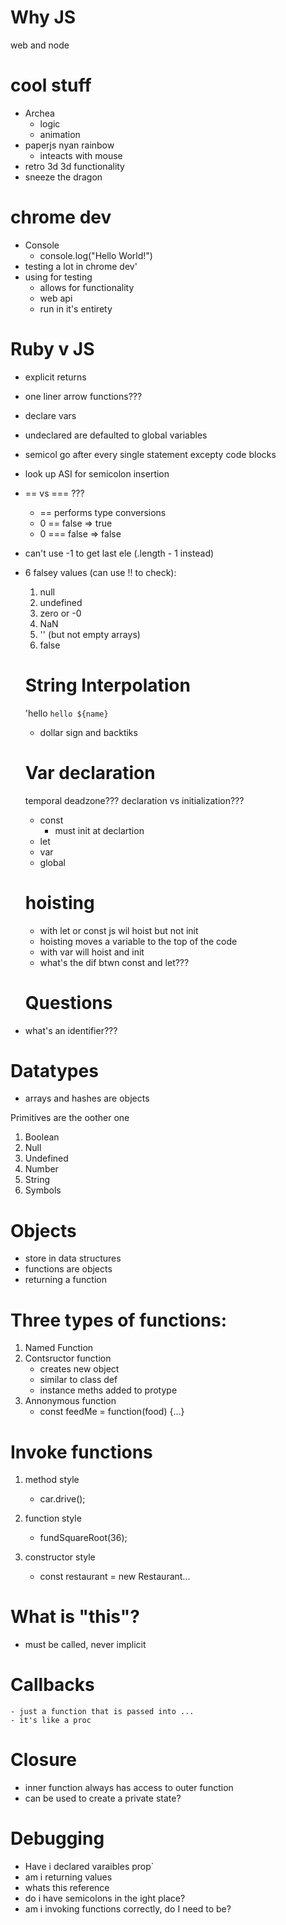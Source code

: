 # Why JS

web and node

# cool stuff

- Archea
  - logic
  - animation
- paperjs nyan rainbow
  - inteacts with mouse
- retro 3d
  3d functionality
- sneeze the dragon

# chrome dev

- Console
  - console.log("Hello World!")
- testing a lot in chrome dev'
- using for testing
  - allows for functionality
  - web api
  - run in it's entirety

# Ruby v JS

- explicit returns
- one liner arrow functions???
- declare vars
- undeclared are defaulted to global variables
- semicol go after every single statement excepty code blocks
- look up ASI for semicolon insertion
- == vs === ???
  - == performs type conversions
  - 0 == false => true
  - 0 === false => false
- can't use -1 to get last ele (.length - 1 instead)
- 6 falsey values (can use !! to check):

  1. null
  2. undefined
  3. zero or -0
  4. NaN
  5. '' (but not empty arrays)
  6. false

  # String Interpolation

  'hello `hello ${name}`

  - dollar sign and backtiks

  # Var declaration

  temporal deadzone???
  declaration vs initialization???

  - const
    - must init at declartion
  - let
  - var
  - global

  # hoisting

  - with let or const js wil hoist but not init
  - hoisting moves a variable to the top of the code
  - with var will hoist and init
  - what's the dif btwn const and let???

  # Questions

- what's an identifier???

# Datatypes

- arrays and hashes are objects

Primitives are the oother one

1. Boolean
2. Null
3. Undefined
4. Number
5. String
6. Symbols

# Objects

- store in data structures
- functions are objects
- returning a function

# Three types of functions:

1. Named Function
2. Contsructor function
   - creates new object
   - similar to class def
   - instance meths added to protype
3. Annonymous function
   - const feedMe = function(food) {...}

# Invoke functions

1. method style

   - car.drive();

2. function style

   - fundSquareRoot(36);

3. constructor style
   - const restaurant = new Restaurant...

# What is "this"?

- must be called, never implicit

# Callbacks

    - just a function that is passed into ...
    - it's like a proc

# Closure

- inner function always has access to outer function
- can be used to create a private state?

# Debugging

- Have i declared varaibles prop`
- am i returning values
- whats this reference
- do i have semicolons in the ight place?
- am i invoking functions correctly, do I need to be?
